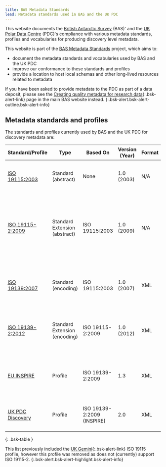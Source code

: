 ```yaml
---
title: BAS Metadata Standards
lead: Metadata standards used in BAS and the UK PDC
---
```


This website documents the [British Antarctic Survey](https://www.bas.ac.uk) (BAS)'</a> and the
[UK Polar Data Centre](https://www.bas.ac.uk/pdc) (PDC)'s compliance with various metadata standards, profiles and
vocabularies for producing discovery level metadata.

This website is part of the [BAS Metadata Standards](https://github.com/antarctica/bas-metadata-standards) project,
which aims to:

* document the metadata standards and vocabularies used by BAS and the UK PDC
* improve our conformance to these standards and profiles
* provide a location to host local schemas and other long-lived resources related to metadata

If you have been asked to provide metadata to the PDC as part of a data deposit, please see the
[Creating quality metadata for research data](https://www.bas.ac.uk/data/uk-pdc/metadata-guidance/){:.bsk-alert-link}
page in the main BAS website instead.
{:.bsk-alert.bsk-alert-outline.bsk-alert-info}

## Metadata standards and profiles

The standards and profiles currently used by BAS and the UK PDC for discovery metadata are:

| Standard/Profile                              | Type                          | Based On                   | Version (Year) | Format  | Description                                                                                           |
| --------------------------------------------- | ----------------------------- | -------------------------- | -------------- | ------- | ----------------------------------------------------------------------------------------------------- |
| [ISO 19115:2003](/standard/iso-19115)         | Standard (abstract)           | None                       | 1.0 (2003)     | N/A     | Conceptual model for describing geographic information                                                |
| [ISO 19115-2:2009](/standard/iso-19115)       | Standard Extension (abstract) | ISO 19115:2003             | 1.0 (2009)     | N/A     | Extensions to ISO 19115:2003 conceptual model to describe acquisition and processing related concepts |
| [ISO 19139:2007](/standard/iso-19115)         | Standard (encoding)           | ISO 19115:2003             | 1.0 (2007)     | XML     | Encodes the conceptual model defined by ISO 19115:2003 using XML                                      |
| [ISO 19139-2:2012](/standard/iso-19115)       | Standard Extension (encoding) | ISO 19115-2:2009           | 1.0 (2012)     | XML     | Encodes the conceptual model defined by ISO 19115-2:2009 using XML                                    |
| [EU INSPIRE](/profile/inspire)                | Profile                       | ISO 19139-2:2009           | 1.3            | XML     | Common standard for a common spatial data infrastructure across Europe                                |
| [UK PDC Discovery](/profile/uk-pdc-discovery) | Profile                       | ISO 19139-2:2009 (INSPIRE) | 2.0            | XML     | UK PDC specific conventions and requirements                                                          |
{: .bsk-table }

This list previously included the [UK Gemini](https://www.agi.org.uk/gemini/){:.bsk-alert-link} ISO 19115 profile,
however this profile was removed as does not (currently) support ISO 19115-2.
{:.bsk-alert.bsk-alert-highlight.bsk-alert-info}

